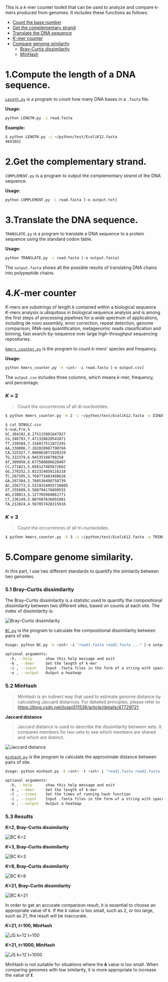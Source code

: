 This is a *k*-mer counter toolkit that can be used to analyze and compare k-mers produced from genomes. It includes these functions as follows:
- [Count the base number](https://github.com/Yuan-KK/Assignment/blob/main/README.md#1count-the-base-number)
- [Get the complementary strand](https://github.com/Yuan-KK/Assignment/blob/main/README.md#2get-the-complementary-strand)
- [Translate the DNA sequence](https://github.com/Yuan-KK/Assignment/blob/main/README.md#3translate-the-dna-sequence)
- [*K*-mer counter](https://github.com/Yuan-KK/Assignment/blob/main/README.md#4k-mer-counter)
- [Compare genome similarity](https://github.com/Yuan-KK/Assignment/blob/main/README.md#5compare-genome-similarity)
  - [Bray–Curtis dissimilarity](https://github.com/Yuan-KK/Assignment/blob/main/README.md#51-braycurtis-dissimilarity)
  - [MinHash](https://github.com/Yuan-KK/Assignment/blob/main/README.md#52-minhash)
# 1.Compute the length of a DNA sequence.
[`Length.py`](https://github.com/Yuan-KK/Assignment/blob/main/LENGTH.py) is a program to count how many DNA bases in a `.fasta` file.

**Usage:**
```sh
python LENGTH.py -i read.fasta
```
**Example:**
```sh
$ python LENGTH.py -i ~/python/test/EcoliK12.fasta 
4641652
```
# 2.Get the complementary strand.
`COMPLEMENT.py` is a program to output the complementary strand of the DNA sequence.

**Usage:**
```sh
python COMPLEMENT.py -i read.fasta [-o output.txt]
```
# 3.Translate the DNA sequence.
`TRANSLATE.py` is a program to translate a DNA sequence to a protein sequence using the standard codon table.

**Usage:**
```sh
python TRANSLATE.py -i read.fasta [-o output.fasta]
```
The `output.fasta` shows all the possible results of translating DNA chains into polypeptide chains.
# 4.*K*-mer counter
*K*-mers are substrings of length *k* contained within a biological sequence. *K*-mers analysis is ubiquitous in biological sequence analysis and is among the first steps of processing pipelines for a wide spectrum of applications, including de novo assembly, error correction, repeat detection, genome comparison, RNA-seq quantification, metagenomic reads classification and binning, fast search-by-sequence over large high-throughput sequencing repositories.

[`kmers_counter.py`](https://github.com/Yuan-KK/Assignment/blob/main/kmers_counter.py) is the program to count *k*-mers' species and frequency. 

**Usage:**
```sh
python kmers_counter.py -k <int> -i read.fasta [-o output.csv]
```
The `output.csv` includes three columns, which means *k*-mer, frequency, and percentage.
### *K* = 2
> Count the occurrences of all di-nucleotides.
```sh
$ python kmers_counter.py -k 2 -i ~/python/test/EcoliK12.fasta -o DINULC.csv
```
```sh
$ cat DINULC.csv
k-num,Fre,%
GC,384102,8.275115901647927
CG,346793,7.471328628541871
TT,339584,7.316017511872391
AA,338006,7.282020987790766
CA,325327,7.008863871928329
TG,322379,6.94535198790258
AT,309950,6.677580886628487
CC,271821,5.856127485672662
GG,270252,5.822324858116218
TC,267395,5.760773483400626
GA,267384,5.760536498758739
AC,256773,5.5319324955710805
GT,255699,5.508794176899555
AG,238013,5.127765960861771
CT,236149,5.087607836091081
TA,212024,4.567857428315916
```
### *K* = 3
> Count the occurrences of all tri-nucleotides.
```sh
$ python kmers_counter.py -k 3 -i ~/python/test/EcoliK12.fasta -o TRINULC.csv
```
# 5.Compare genome similarity.
In this part, I use two different standards to quantify the similarity between two genomes.
### 5.1 Bray–Curtis dissimilarity
The Bray–Curtis dissimilarity is a statistic used to quantify the compositional dissimilarity between two different sites, based on counts at each site. The index of dissimilarity is:

![Bray–Curtis dissimilarity](https://gitee.com/yuan-keke/runoob-test/raw/master/20210504185804.jpeg)

[`BC.py`](https://github.com/Yuan-KK/Assignment/blob/main/BC.py) is the program to calculate the compositional dissimilarity between pairs of site.

```sh
Usage: python BC.py -k <int> -i "read1.fasta read2.fasta ..." [-o output.png]

optional arguments:
  -h, --help      show this help message and exit
  -k , --kmer     Set the length of k-mer
  -i , --input    Input .fasta files in the form of a string with spaces separating
  -o , --output   Output a heatmap
```
### 5.2 MinHash
> MinHash is an indirect way that used to estimate genome distance by calculating Jaccard distances. For detailed principles, please refer to https://blog.csdn.net/liujan511536/article/details/47729721.

**Jaccard distance**
> Jaccard distance is used to describe the dissimilarity between sets. It compares members for two sets to see which members are shared and which are distinct.

![Jaccard distance](https://gitee.com/yuan-keke/runoob-test/raw/master/20210504110402.svg)

[`minhash.py`](https://github.com/Yuan-KK/Assignment/blob/main/minhash.py) is the program to calculate the approximate distance between pairs of site.

```sh
Usage: python minhash.py -k <int> -t <int> i "read1.fasta read2.fasta ..." [-o output.png]

optional arguments:
  -h, --help      show this help message and exit
  -k , --kmer     Set the length of k-mer
  -t , --times    Set the times of running hash function
  -i , --input    Input .fasta files in the form of a string with spaces separating
  -o , --output   Output a heatmap
```
### 5.3 Results
***K*=2, Bray–Curtis dissimilarity**

![BC K=2](https://gitee.com/yuan-keke/runoob-test/raw/master/20210505100058.png)

***K*=3, Bray–Curtis dissimilarity**

![BC K=3](https://gitee.com/yuan-keke/runoob-test/raw/master/20210504221148.png)

***K*=8, Bray–Curtis dissimilarity**

![BC K=8](https://gitee.com/yuan-keke/runoob-test/raw/master/20210505141416.png)

***K*=21, Bray–Curtis dissimilarity**

![BC K=21](https://gitee.com/yuan-keke/runoob-test/raw/master/20210505141408.png)

In order to get an accurate comparison result, it is essential to choose an appropriate value of *k*. If the *k* value is too small, such as 2, or too large, such as 21, the result will be inaccurate.

***K*=21, _t_=100, MinHash**

![JS k=12 t=100](https://gitee.com/yuan-keke/runoob-test/raw/master/20210506151125.png)

***K*=21, _t_=1000, MinHash**

![JS k=12 t=1000](https://gitee.com/yuan-keke/runoob-test/raw/master/20210510112548.png)

MinHash is not suitable for situations where the ***k*** value is too small. When comparing genomes with low similarity, it is more appropriate to increase the value of ***t***.
